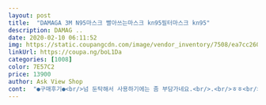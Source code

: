 ```yaml
---
layout: post 
title:  "DAMAGA 3M N95마스크 빨아쓰는마스크 kn95필터마스크 kn95" 
description: DAMAG ..
date: 2020-02-10 06:11:52 
img: https://static.coupangcdn.com/image/vendor_inventory/7508/ea7cc2602dc80ab11bde69e55bbbf63220595da4824605ed9c35b11f9913.jpg 
linkUrl: https://coupa.ng/boL1Da 
categories: [1008] 
color: 7E57C2 
price: 13900 
author: Ask View Shop 
cont:  "●구매후기●<br/>넘 둔탁해서 사용하기에는 좀 부담가네요.<br/>.<br/>ㅎㅎ<br/>배송도 빠르고 허무맹랑한 가격도 아니라 좋았어요.<br/><br/>얇지는 않지만 그런대로 사용가능해요<br/>필터있으니 일반 마스크보다는 실용적이고 오래쓸것을 기대해 봅니다.<br/><br/>" 
---
```

